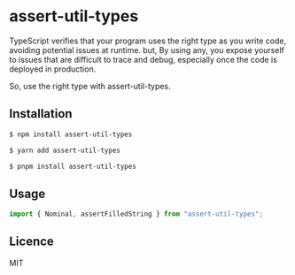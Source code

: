 # assert-util-types
TypeScript verifies that your program uses the right type as you write code, avoiding potential issues at runtime.
but, By using any, you expose yourself to issues that are difficult to trace and debug, especially once the code is deployed in production.

So, use the right type with assert-util-types.

## Installation

```zsh
$ npm install assert-util-types
```
```zsh
$ yarn add assert-util-types
```
```zsh
$ pnpm install assert-util-types
```

## Usage

```typescript
import { Nominal, assertFilledString } from "assert-util-types";
```

## Licence
MIT
